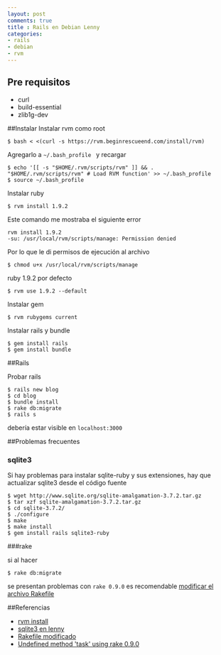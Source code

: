 ```yaml
---
layout: post
comments: true
title : Rails en Debian Lenny
categories:
- rails 
- debian
- rvm
---
```


## Pre requisitos 

* curl 
* build-essential 
* zlib1g-dev

##Instalar
Instalar rvm como root

	$ bash < <(curl -s https://rvm.beginrescueend.com/install/rvm)

Agregarlo a `~/.bash_profile ` y recargar 

	$ echo '[[ -s "$HOME/.rvm/scripts/rvm" ]] && . "$HOME/.rvm/scripts/rvm" # Load RVM function' >> ~/.bash_profile
	$ source ~/.bash_profile
	
Instalar ruby 
	
	$ rvm install 1.9.2 

Este comando me mostraba el siguiente error 

	rvm install 1.9.2
	-su: /usr/local/rvm/scripts/manage: Permission denied

Por lo que le di permisos de ejecución al archivo 

	$ chmod u+x /usr/local/rvm/scripts/manage

ruby 1.9.2 por defecto

	$ rvm use 1.9.2 --default

Instalar gem 

	$ rvm rubygems current 

Instalar rails y bundle

	$ gem install rails
	$ gem install bundle

	
##Rails 

Probar rails 

	$ rails new blog 
	$ cd blog
	$ bundle install
	$ rake db:migrate
	$ rails s

debería estar visible en `localhost:3000`

##Problemas frecuentes

### sqlite3

Si hay problemas para instalar sqlite-ruby y sus extensiones, hay que actualizar sqlite3 desde el código fuente

	$ wget http://www.sqlite.org/sqlite-amalgamation-3.7.2.tar.gz
	$ tar xzf sqlite-amalgamation-3.7.2.tar.gz
	$ cd sqlite-3.7.2/
	$ ./configure
	$ make
	$ make install
	$ gem install rails sqlite3-ruby
	
###rake

si al hacer 
	
	$ rake db:migrate 

se presentan problemas con `rake 0.9.0` es recomendable [modificar el archivo Rakefile](https://gist.github.com/984326)


##Referencias 
* [rvm install](https://rvm.beginrescueend.com/rvm/install/)
* [sqlite3 en lenny](http://cuasan.wordpress.com/2010/10/13/rails-3-on-debian-with-sqlite-3/)
* [Rakefile modificado](https://gist.github.com/984326)
* [Undefined method 'task' using rake 0.9.0](http://stackoverflow.com/questions/5287121/undefined-method-task-using-rake-0-9-0-beta-4)
